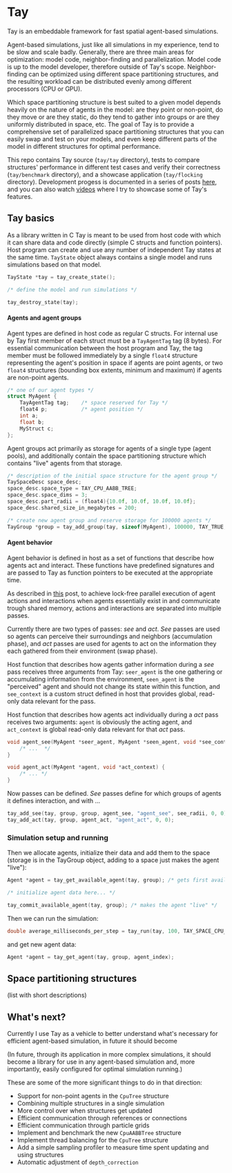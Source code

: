 # Tay

Tay is an embeddable framework for fast spatial agent-based simulations.

Agent-based simulations, just like all simulations in my experience, tend to be slow and scale badly. Generally, there are three main areas for optimization: model code, neighbor-finding and parallelization. Model code is up to the model developer, therefore outside of Tay's scope. Neighbor-finding can be optimized using different space partitioning structures, and the resulting workload can be distributed evenly among different processors (CPU or GPU).

Which space partitioning structure is best suited to a given model depends heavily on the nature of agents in the model: are they point or non-point, do they move or are they static, do they tend to gather into groups or are they uniformly distributed in space, etc. The goal of Tay is to provide a comprehensive set of parallelized space partitioning structures that you can easily swap and test on your models, and even keep different parts of the model in different structures for optimal performance.

This repo contains Tay source (`tay/tay` directory), tests to compare structures' performance in different test cases and verify their correctness (`tay/benchmark` directory), and a showcase application (`tay/flocking` directory). Development progess is documented in a series of posts [here](https://bcace.github.io), and you can also watch [videos](https://www.youtube.com/watch?v=DD93xIQqz5s) where I try to showcase some of Tay's features.

## Tay basics

As a library written in C Tay is meant to be used from host code with which it can share data and code directly (simple C structs and function pointers). Host program can create and use any number of independent Tay states at the same time. `TayState` object always contains a single model and runs simulations based on that model.

```C
TayState *tay = tay_create_state();

/* define the model and run simulations */

tay_destroy_state(tay);
```

#### Agents and agent groups

Agent types are defined in host code as regular C structs. For internal use by Tay first member of each struct must be a `TayAgentTag` tag (8 bytes). For essential communication between the host program and Tay, the tag member must be followed immediately by a single `float4` structure representing the agent's position in space if agents are point agents, or two `float4` structures (bounding box extents, minimum and maximum) if agents are non-point agents.

```C
/* one of our agent types */
struct MyAgent {
    TayAgentTag tag;    /* space reserved for Tay */
    float4 p;           /* agent position */
    int a;
    float b;
    MyStruct c;
};
```

Agent groups act primarily as storage for agents of a single type (agent pools), and additionally contain the space partitioning structure which contains "live" agents from that storage.

```C
/* description of the initial space structure for the agent group */
TaySpaceDesc space_desc;
space_desc.space_type = TAY_CPU_AABB_TREE;
space_desc.space_dims = 3;
space_desc.part_radii = (float4){10.0f, 10.0f, 10.0f, 10.0f};
space_desc.shared_size_in_megabytes = 200;

/* create new agent group and reserve storage for 100000 agents */
TayGroup *group = tay_add_group(tay, sizeof(MyAgent), 100000, TAY_TRUE, space_desc);
```

#### Agent behavior

Agent behavior is defined in host as a set of functions that describe how agents act and interact. These functions have predefined signatures and are passed to Tay as function pointers to be executed at the appropriate time.

As described in [this](https://bcace.github.io/ochre.html) post, to achieve lock-free parallel execution of agent actions and interactions when agents essentially exist in and communicate trough shared memory, actions and interactions are separated into multiple passes.

Currently there are two types of passes: *see* and *act*. *See* passes are used so agents can perceive their surroundings and neighbors (accumulation phase), and *act* passes are used for agents to act on the information they each gathered from their environment (swap phase).

Host function that describes how agents gather information during a *see* pass receives three arguments from Tay: `seer_agent` is the one gathering or accumulating information from the environment, `seen_agent` is the "perceived" agent and should not change its state within this function, and `see_context` is a custom struct defined in host that provides global, read-only data relevant for the pass.

Host function that describes how agents act individually during a *act* pass receives two arguments: `agent` is obviously the acting agent, and `act_context` is global read-only data relevant for that *act* pass.

```C
void agent_see(MyAgent *seer_agent, MyAgent *seen_agent, void *see_context) {
    /* ...  */
}

void agent_act(MyAgent *agent, void *act_context) {
    /* ... */
}
```

Now passes can be defined. *See* passes define for which groups of agents it defines interaction, and with ...

```C
tay_add_see(tay, group, group, agent_see, "agent_see", see_radii, 0, 0);
tay_add_act(tay, group, agent_act, "agent_act", 0, 0);
```

### Simulation setup and running

Then we allocate agents, initialize their data and add them to the space (storage is in the TayGroup object, adding to a space just makes the agent "live"):

```C
Agent *agent = tay_get_available_agent(tay, group); /* gets first available "dead" agent from storage */

/* initialize agent data here... */

tay_commit_available_agent(tay, group); /* makes the agent "live" */
```

Then we can run the simulation:

```C
double average_milliseconds_per_step = tay_run(tay, 100, TAY_SPACE_CPU_GRID, 1);
```

and get new agent data:

```C
Agent *agent = tay_get_agent(tay, group, agent_index);
```

## Space partitioning structures

(list with short descriptions)

## What's next?

Currently I use Tay as a vehicle to better understand what's necessary for efficient agent-based simulation, in future it should become

(In future, through its application in more complex simulations, it should become a library for use in any agent-based simulation and, more importantly, easily configured for optimal simulation running.)

These are some of the more significant things to do in that direction:

* Support for non-point agents in the `CpuTree` structure
* Combining multiple structures in a single simulation
* More control over when structures get updated
* Efficient communication through references or connections
* Efficient communication through particle grids
* Implement and benchmark the new `CpuAABBTree` structure
* Implement thread balancing for the `CpuTree` structure
* Add a simple sampling profiler to measure time spent updating and using structures
* Automatic adjustment of `depth_correction`
